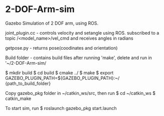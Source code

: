 # 2-DOF-Arm-sim
Gazebo Simulation of 2 DOF arm, using ROS.

joint_plugin.cc - controls velocity and setangle using ROS. subscribed to a topic /<model_name>/vel_cmd and receives angles in radians

getpose.py - returns pose(coodinates and orientation)

Build folder - contains build files after running 'make', delete and run in 
'~/2-DOF-Arm-sim/

$ mkdir build
$ cd build
$ cmake ../
$ make
$ export GAZEBO_PLUGIN_PATH=${GAZEBO_PLUGIN_PATH}:~/ {path_to_build_folder}

Copy gazebo_pkg folder in ~/catkin_ws/src, then run
$ cd ~/catkin_ws
$ catkin_make

To start sim, run
$ roslaunch gazebo_pkg start.launch
